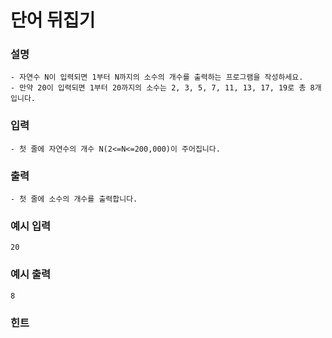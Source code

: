 # 단어 뒤집기

### **설명**
    - 자연수 N이 입력되면 1부터 N까지의 소수의 개수를 출력하는 프로그램을 작성하세요.
    - 만약 20이 입력되면 1부터 20까지의 소수는 2, 3, 5, 7, 11, 13, 17, 19로 총 8개입니다.
    
### **입력**
    - 첫 줄에 자연수의 개수 N(2<=N<=200,000)이 주어집니다.

### **출력**
    - 첫 줄에 소수의 개수를 출력합니다.


### 예시 입력
    20

### 예시 출력
    8

### 힌트

